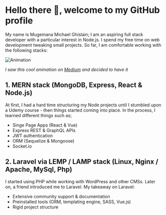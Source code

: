 # Hello there :wave:, welcome to my GitHub profile
My name is Mugemana Michael Ghislain; I am an aspiring full stack developer with a particular interest in Node.js. I spend my free time on web development tweaking small projects. So far, I am comfortable working with the following stacks:

![Animation](js-animation.gif)

_I saw this cool animation on [Medium](https://medium.com/@madasamy/15-javascript-concepts-that-every-nodejs-programmer-must-to-know-6894f5157cb7) and decided to have it_

## 1. MERN stack (MongoDB, Express, React & Node.js)
At first, I had a hard time structuring my Node projects until I stumbled upon a Udemy course - then things started coming into place. In the process, I learned different things such as;

- Singe Page Apps (React & Vue)
- Express REST & GraphQL APIs
- JWT authentication
- ORM (Sequelize & Mongoose)
- Socket.io

## 2. Laravel via LEMP / LAMP stack (Linux, Nginx / Apache, MySql, Php)
I started using PHP while working with WordPress and other CMSs. Later on, a friend introduced me to Laravel. My takeaway on Laravel:

- Extensive community support & documentation
- Preinstalled tools (ORM, templating engine, SASS, Vue.js)
- Rigid project structure
